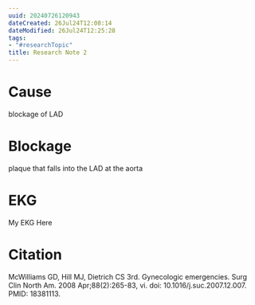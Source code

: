 ```yaml
---
uuid: 20240726120943
dateCreated: 26Jul24T12:08:14
dateModified: 26Jul24T12:25:28
tags: 
- "#researchTopic"
title: Research Note 2
---
```


# Cause

blockage of LAD

# Blockage

plaque that falls into the LAD at the aorta

# EKG

My EKG Here

# Citation

McWilliams GD, Hill MJ, Dietrich CS 3rd. Gynecologic emergencies. Surg Clin North Am. 2008 Apr;88(2):265-83, vi. doi: 10.1016/j.suc.2007.12.007. PMID: 18381113.